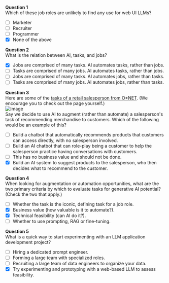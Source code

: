 **Question 1**<br>
Which of these job roles are unlikely to find any use for web UI LLMs?
- [ ] Marketer
- [ ] Recruiter
- [ ] Programmer
- [x] None of the above

**Question 2**<br>
What is the relation between AI, tasks, and jobs?
- [x] Jobs are comprised of many tasks. AI automates tasks, rather than jobs.
- [ ] Tasks are comprised of many jobs. AI automates tasks, rather than jobs.
- [ ] Jobs are comprised of many tasks. AI automates jobs, rather than tasks.
- [ ] Tasks are comprised of many jobs. AI automates jobs, rather than tasks.

**Question 3**<br>
Here are some of the [tasks of a retail salesperson from O*NET](https://www.onetonline.org/link/summary/41-2031.00). (We encourage you to check out the page yourself.)<br>
![image](https://github.com/user-attachments/assets/25719d52-22bf-412b-be34-3601211bf137)<br>
Say we decide to use AI to augment (rather than automate) a salesperson's task of recommending merchandise to customers. Which of the following would be an example of this?
- [ ] Build a chatbot that automatically recommends products that customers can access directly, with no salesperson involved.
- [ ] Build an AI chatbot that can role-play being a customer to help the salesperson practice having conversations with customers.
- [ ] This has no business value and should not be done.
- [x] Build an AI system to suggest products to the salesperson, who then decides what to recommend to the customer. 

**Question 4**<br>
When looking for augmentation or automation opportunities, what are the two primary criteria by which to evaluate tasks for generative AI potential? (Check the two that apply.) 
- [ ] Whether the task is the iconic, defining task for a job role.
- [x] Business value (how valuable is it to automate?).
- [x] Technical feasibility (can AI do it?).
- [ ] Whether to use prompting, RAG or fine-tuning.

**Question 5**<br>
What is a quick way to start experimenting with an LLM application development project?
- [ ] Hiring a dedicated prompt engineer.
- [ ] Forming a large team with specialized roles.
- [ ] Recruiting a large team of data engineers to organize your data.
- [x] Try experimenting and prototyping with a web-based LLM to assess feasibility.
